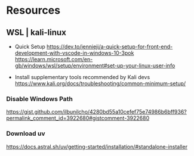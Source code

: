 # Resources

## WSL | kali-linux

- Quick Setup
https://dev.to/jennieji/a-quick-setup-for-front-end-development-with-vscode-in-windows-10-3pok
https://learn.microsoft.com/en-gb/windows/wsl/setup/environment#set-up-your-linux-user-info

- Install supplementary tools recommended by Kali devs
https://www.kali.org/docs/troubleshooting/common-minimum-setup/

### Disable Windows Path
https://gist.github.com/ilbunilcho/4280bd55a10cefef75e74986b6bff936?permalink_comment_id=3922680#gistcomment-3922680

### Download uv
https://docs.astral.sh/uv/getting-started/installation/#standalone-installer